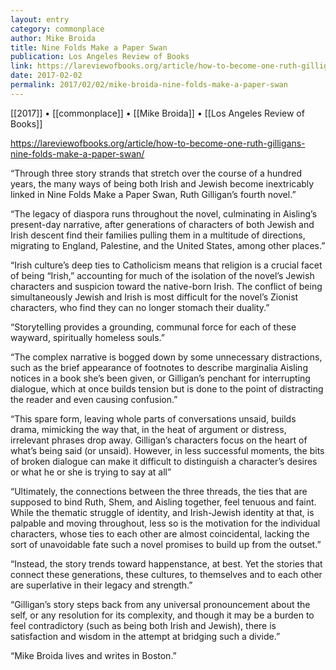 ```yaml
---
layout: entry
category: commonplace
author: Mike Broida
title: Nine Folds Make a Paper Swan
publication: Los Angeles Review of Books
link: https://lareviewofbooks.org/article/how-to-become-one-ruth-gilligans-nine-folds-make-a-paper-swan/
date: 2017-02-02
permalink: 2017/02/02/mike-broida-nine-folds-make-a-paper-swan
---
```


[[2017]] • [[commonplace]] • [[Mike Broida]] • [[Los Angeles Review of Books]] 

https://lareviewofbooks.org/article/how-to-become-one-ruth-gilligans-nine-folds-make-a-paper-swan/

“Through three story strands that stretch over the course of a hundred years, the many ways of being both Irish and Jewish become inextricably linked in Nine Folds Make a Paper Swan, Ruth Gilligan’s fourth novel.”

“The legacy of diaspora runs throughout the novel, culminating in Aisling’s present-day narrative, after generations of characters of both Jewish and Irish descent find their families pulling them in a multitude of directions, migrating to England, Palestine, and the United States, among other places.”

“Irish culture’s deep ties to Catholicism means that religion is a crucial facet of being “Irish,” accounting for much of the isolation of the novel’s Jewish characters and suspicion toward the native-born Irish. The conflict of being simultaneously Jewish and Irish is most difficult for the novel’s Zionist characters, who find they can no longer stomach their duality.”

“Storytelling provides a grounding, communal force for each of these wayward, spiritually homeless souls.”

“The complex narrative is bogged down by some unnecessary distractions, such as the brief appearance of footnotes to describe marginalia Aisling notices in a book she’s been given, or Gilligan’s penchant for interrupting dialogue, which at once builds tension but is done to the point of distracting the reader and even causing confusion.”

“This spare form, leaving whole parts of conversations unsaid, builds drama, mimicking the way that, in the heat of argument or distress, irrelevant phrases drop away. Gilligan’s characters focus on the heart of what’s being said (or unsaid). However, in less successful moments, the bits of broken dialogue can make it difficult to distinguish a character’s desires or what he or she is trying to say at all”

“Ultimately, the connections between the three threads, the ties that are supposed to bind Ruth, Shem, and Aisling together, feel tenuous and faint. While the thematic struggle of identity, and Irish-Jewish identity at that, is palpable and moving throughout, less so is the motivation for the individual characters, whose ties to each other are almost coincidental, lacking the sort of unavoidable fate such a novel promises to build up from the outset.”

“Instead, the story trends toward happenstance, at best. Yet the stories that connect these generations, these cultures, to themselves and to each other are superlative in their legacy and strength.”

“Gilligan’s story steps back from any universal pronouncement about the self, or any resolution for its complexity, and though it may be a burden to feel contradictory (such as being both Irish and Jewish), there is satisfaction and wisdom in the attempt at bridging such a divide.”

“Mike Broida lives and writes in Boston.”

